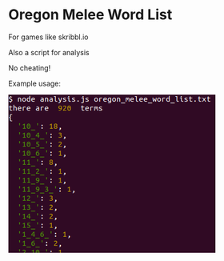 # Oregon Melee Word List

For games like skribbl.io

Also a script for analysis

No cheating!

Example usage:

![example usage](https://raw.githubusercontent.com/IanBand/oregon-melee-word-list/master/example.png)
